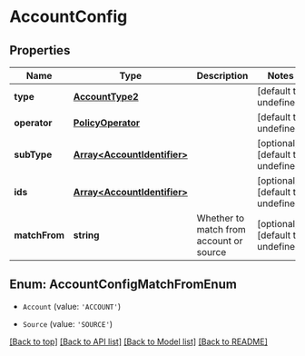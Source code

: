# AccountConfig

## Properties

|Name | Type | Description | Notes|
|------------ | ------------- | ------------- | -------------|
|**type** | [**AccountType2**](AccountType2.md) |  | [default to undefined]|
|**operator** | [**PolicyOperator**](PolicyOperator.md) |  | [default to undefined]|
|**subType** | [**Array&lt;AccountIdentifier&gt;**](AccountIdentifier.md) |  | [optional] [default to undefined]|
|**ids** | [**Array&lt;AccountIdentifier&gt;**](AccountIdentifier.md) |  | [optional] [default to undefined]|
|**matchFrom** | **string** | Whether to match from account or source | [optional] [default to undefined]|


## Enum: AccountConfigMatchFromEnum


* `Account` (value: `'ACCOUNT'`)

* `Source` (value: `'SOURCE'`)





[[Back to top]](#) [[Back to API list]](../../README.md#documentation-for-api-endpoints) [[Back to Model list]](../../README.md#documentation-for-models) [[Back to README]](../../README.md)
